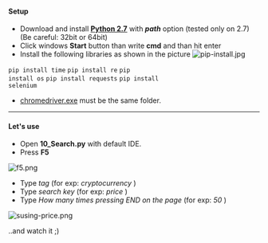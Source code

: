 #### Setup 
* Download and install **[Python 2.7](https://www.python.org/downloads/)** with ***path*** option (tested only on 2.7) (Be careful: 32bit or 64bit)
* Click windows **Start** button than write **cmd** and than hit enter
* Install the following libraries as shown in the picture
![pip-install.jpg](https://steemitimages.com/0x0/https://steemitimages.com/DQmeJUVjL7ykRt2NRXq3s6WfyPsLD8SYJgJRuQAmcsUrJB8/pip-install.jpg)

<code>pip install time</code>
<code>pip install re</code>
<code>pip install os</code>
<code>pip install requests</code>
<code>pip install selenium</code>
</code>

* [chromedriver.exe](https://sites.google.com/a/chromium.org/chromedriver/downloads) must be the same folder.

---
#### Let's use
* Open **10_Search.py** with default IDE.
* Press **F5** 

![f5.png](https://res.cloudinary.com/hpiynhbhq/image/upload/v1511754013/pfdwmu3bvnpqykl5wqq4.png)

* Type *tag* (for exp: *cryptocurrency* )
* Type *search key* (for exp: *price* )
* Type *How many times pressing END on the page* (for exp: *50* )

![susing-price.png](https://steemitimages.com/DQmV1octJnSWxkMwbVwzc3MTcJwPam7pKgFpx1hUuUrYqUp/susing-price.png)

..and watch it ;)



